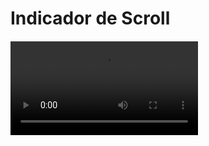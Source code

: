 # Indicador de Scroll
####

<video controls autoplay>
  <source url="https://github.com/romariocavalcante/Indicator_Scroll/blob/master/indicator.mp4" type="video/mp4">
</video>
